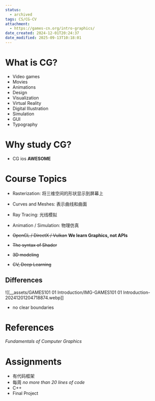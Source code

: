 ```yaml
---
status:
  - archived
tags: CS/CG-CV
attachment:
  - https://games-cn.org/intro-graphics/
date_created: 2024-12-01T20:24:37
date_modified: 2025-09-13T10:18:01
---
```


# What is CG?

- Video games
- Movies
- Animations
- Design
- Visualization
- Virtual Reality
- Digital Illustration
- Simulation
- GUI
- Typography

# Why study CG?

- CG ios **AWESOME**

# Course Topics

- Rasterization: 将三维空间的形状显示到屏幕上
- Curves and Meshes: 表示曲线和曲面
- Ray Tracing: 光线模拟
- Animation / Simulation: 物理仿真

- ~~OpenGL / DirectX / Vulkan~~ **We learn Graphics, not APIs**
- ~~The syntax of Shader~~
- ~~3D modeling~~
- ~~CV, Deep Learning~~

## Differences

![[__assets/GAMES101 01 Introduction/IMG-GAMES101 01 Introduction-20241201204718874.webp]]

- no clear boundaries

# References

*Fundamentals of Computer Graphics*

# Assignments

- 有代码框架
- 每周 *no more than 20 lines of code*
- C++
- Final Project
